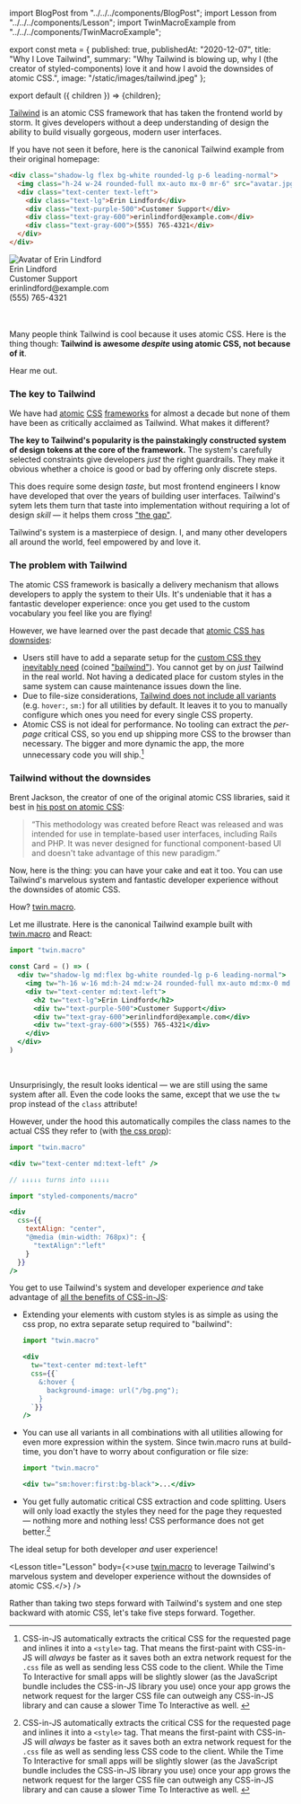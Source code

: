 import BlogPost from "../../../components/BlogPost";
import Lesson from "../../../components/Lesson";
import TwinMacroExample from "../../../components/TwinMacroExample";

export const meta = {
  published: true,
  publishedAt: "2020-12-07",
  title: "Why I Love Tailwind",
  summary: "Why Tailwind is blowing up, why I (the creator of styled-components) love it and how I avoid the downsides of atomic CSS.",
  image: "/static/images/tailwind.jpeg"
};

export default ({ children }) => <BlogPost meta={meta}>{children}</BlogPost>;

[Tailwind](https://tailwindcss.com) is an atomic CSS framework that has taken the frontend world by storm. It gives developers without a deep understanding of design the ability to build visually gorgeous, modern user interfaces. 

If you have not seen it before, here is the canonical Tailwind example from their original homepage:

```html
<div class="shadow-lg flex bg-white rounded-lg p-6 leading-normal">
  <img class="h-24 w-24 rounded-full mx-auto mx-0 mr-6" src="avatar.jpg" />
  <div class="text-center text-left">
    <div class="text-lg">Erin Lindford</div>
    <div class="text-purple-500">Customer Support</div>
    <div class="text-gray-600">erinlindford@example.com</div>
    <div class="text-gray-600">(555) 765-4321</div>
  </div>
</div>
```

<style>{`
sup {   font-size: 75%;   line-height: 0;   position: relative;   vertical-align: baseline;   top: -0.5em }
.footnotes * { font-size: inherit!important; }
.footnotes { font-size: 0.9em; }
.footnotes li { max-width: 100%; }
.shadow-lg { box-shadow: 0 10px 15px -3px rgba(0,0,0,.1), 0 4px 6px -2px rgba(0,0,0,.05); }
.p-6 { padding: 1.5rem; }
.leading-normal { line-height: 1.5; }
.rounded-lg { border-radius: .5rem; }
.bg-white { background-color: #fff; }
.h-16 { height: 4rem; }
.w-16 { width: 4rem; }
.rounded-full { border-radius: 9999px; }
.mx-auto { margin-left: auto; margin-right: auto; }
.text-center { text-align: center; }
.text-lg { font-size: 1.125rem; }
.text-purple-500 { color: #9f7aea; }
.text-gray-600 { color: #718096; }
.flex { display: flex; }
.h-24 { height: 6rem; }
.w-24 { width: 6rem; }
.mx-0 { margin-left: 0; margin-right: 0; }
.mr-6 { margin-right: 1.5rem; }
.text-left { text-align: left; }
`}</style>

<div className="shadow-lg flex bg-white rounded-lg p-6 leading-normal" style={{ fontFamily: "sans-serif" }}>
  <img
    alt="Avatar of Erin Lindford"
    className="h-24 w-24 rounded-full mx-auto mx-0 mr-6" 
    src="https://randomuser.me/api/portraits/women/17.jpg"
  />
  <div className="text-center text-left">
    <div className="text-lg">Erin Lindford</div>
    <div className="text-purple-500">Customer Support</div>
    <div className="text-gray-600">erinlindford@example.com</div>
    <div className="text-gray-600">(555) 765-4321</div>
  </div>
</div>

<br />
<br />

Many people think Tailwind is cool because it uses atomic CSS. Here is the thing though: **Tailwind is awesome _despite_ using atomic CSS, not because of it**.

Hear me out.

### The key to Tailwind

We have had [atomic](https://github.com/basscss/basscss/commit/ed65eec980c4899d930f2c293f70bc619573456f) [CSS](https://github.com/tachyons-css/tachyons/commit/7f27af8d52d8ed03615e23a9db5ff33fc8153729) [frameworks](https://medium.com/buzzfeed-design/introducing-solid-1c16b1bf4868) for almost a decade but none of them have been as critically acclaimed as Tailwind. What makes it different?

**The key to Tailwind's popularity is the painstakingly constructed system of design tokens at the core of the framework.** The system's carefully selected constraints give developers _just_ the right guardrails. They make it obvious whether a choice is good or bad by offering only discrete steps.

This does require some design _taste_, but most frontend engineers I know have developed that over the years of building user interfaces. Tailwind's sytem lets them turn that taste into implementation without requiring a lot of design _skill_ — it helps them cross ["the gap"](https://vimeo.com/85040589).

Tailwind's system is a masterpiece of design. I, and many other developers all around the world, feel empowered by and love it.

### The problem with Tailwind

The atomic CSS framework is basically a delivery mechanism that allows developers to apply the system to their UIs. It's undeniable that it has a fantastic developer experience: once you get used to the custom vocabulary you feel like you are flying!

However, we have learned over the past decade that [atomic CSS has downsides](https://jxnblk.com/blog/two-steps-forward/):

- Users still have to add a separate setup for the [custom CSS they inevitably need](https://twitter.com/kentcdodds/status/1240868842361913347) (coined ["bailwind"](https://twitter.com/samselikoff/status/1251637275412357121)). You cannot get by on _just_ Tailwind in the real world. Not having a dedicated place for custom styles in the same system can cause maintenance issues down the line.
- Due to file-size considerations, [Tailwind does not include all variants](https://tailwindcss.com/docs/hover-focus-and-other-states#default-variants-reference) (e.g. `hover:`, `sm:`) for all utilities by default. It leaves it to you to manually configure which ones you need for every single CSS property.
- Atomic CSS is not ideal for performance. No tooling can extract the _per-page_ critical CSS, so you end up shipping more CSS to the browser than necessary. The bigger and more dynamic the app, the more unnecessary code you will ship.[^1]

### Tailwind without the downsides

Brent Jackson, the creator of one of the original atomic CSS libraries, said it best in [his post on atomic CSS](https://jxnblk.com/blog/two-steps-forward/):

> “This methodology was created before React was released and was intended for use in template-based user interfaces, including Rails and PHP. It was never designed for functional component-based UI and doesn't take advantage of this new paradigm.”

Now, here is the thing: you can have your cake and eat it too. You can use Tailwind's marvelous system and fantastic developer experience without the downsides of atomic CSS.

How? [twin.macro](https://github.com/ben-rogerson/twin.macro).

Let me illustrate. Here is the canonical Tailwind example built with [twin.macro](https://github.com/ben-rogerson/twin.macro) and React:

```jsx
import "twin.macro"

const Card = () => (
  <div tw="shadow-lg md:flex bg-white rounded-lg p-6 leading-normal">
    <img tw="h-16 w-16 md:h-24 md:w-24 rounded-full mx-auto md:mx-0 md:mr-6" src="avatar.jpg" />
    <div tw="text-center md:text-left">
      <h2 tw="text-lg">Erin Lindford</h2>
      <div tw="text-purple-500">Customer Support</div>
      <div tw="text-gray-600">erinlindford@example.com</div>
      <div tw="text-gray-600">(555) 765-4321</div>
    </div>
  </div>
)
```

<TwinMacroExample />

<br />

Unsurprisingly, the result looks identical — we are still using the same system after all. Even the code looks the same, except that we use the `tw` prop instead of the `class` attribute!

However, under the hood this automatically compiles the class names to the actual CSS they refer to (with [the css prop](https://medium.com/styled-components/announcing-native-support-for-the-css-prop-in-styled-components-245ca5252feb)):

```jsx
import "twin.macro"

<div tw="text-center md:text-left" />

// ↓↓↓↓↓ turns into ↓↓↓↓↓

import "styled-components/macro"

<div 
  css={{
    textAlign: "center",
    "@media (min-width: 768px)": {
      "textAlign":"left"
    }
  }}
/>
```

You get to use Tailwind's system and developer experience _and_ take advantage of [all the benefits of CSS-in-JS](/thoughts/css-in-js):

- Extending your elements with custom styles is as simple as using the css prop, no extra separate setup required to "bailwind":

  ```jsx
  import "twin.macro"

  <div
    tw="text-center md:text-left"
    css={{`
      &:hover { 
        background-image: url("/bg.png");
      }
    `}}
  />
  ```

- You can use all variants in all combinations with all utilities allowing for even more expression within the system. Since twin.macro runs at build-time, you don't have to worry about configuration or file size:

  ```jsx
  import "twin.macro"

  <div tw="sm:hover:first:bg-black">...</div>
  ```

- You get fully automatic critical CSS extraction and code splitting. Users will only load exactly the styles they need for the page they requested — nothing more and nothing less! CSS performance does not get better.[^1]

The ideal setup for both developer _and_ user experience!

<Lesson title="Lesson" body={<>use <a href="https://github.com/ben-rogerson/twin.macro" target="_blank">twin.macro</a> to leverage Tailwind's marvelous system and developer experience without the downsides of atomic CSS.</>} />

Rather than taking two steps forward with Tailwind's system and one step backward with atomic CSS, let's take five steps forward. Together.

[^1]: CSS-in-JS automatically extracts the critical CSS for the requested page and inlines it into a `<style>` tag. That means the first-paint with CSS-in-JS will _always_ be faster as it saves both an extra network request for the `.css` file as well as sending less CSS code to the client. While the Time To Interactive for small apps will be slightly slower (as the JavaScript bundle includes the CSS-in-JS library you use) once your app grows the network request for the larger CSS file can outweigh any CSS-in-JS library and can cause a slower Time To Interactive as well.&nbsp;